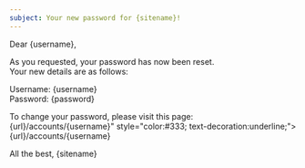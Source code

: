 ```yaml
---
subject: Your new password for {sitename}!
---
```

Dear {username},

As you requested, your password has now been reset.<br>
Your new details are as follows:

Username: {username}<br>
Password: {password}

To change your password, please visit this page: {url}/accounts/{username}" style="color:#333; text-decoration:underline;">{url}/accounts/{username}</a>

All the best,
{sitename}
